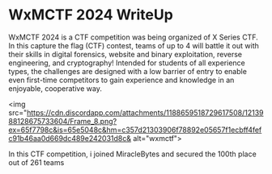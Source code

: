# WxMCTF 2024 WriteUp

WxMCTF 2024 is a CTF competition was being organized of X Series CTF. In this capture the flag (CTF) contest, teams of up to 4 will battle it out with their skills in digital forensics, website and binary exploitation, reverse engineering, and cryptography! Intended for students of all experience types, the challenges are designed with a low barrier of entry to enable even first-time competitors to gain experience and knowledge in an enjoyable, cooperative way.

<img src="https://cdn.discordapp.com/attachments/1188659518729617508/1213988128675733604/Frame_8.png?ex=65f7798c&is=65e5048c&hm=c357d21303906f78892e05657f1ecbff4fefc91b46aa0d669dc489e242031d8c& alt="wxmctf">

In this CTF competition, i joined MiracleBytes and secured the 100th place out of 261 teams
